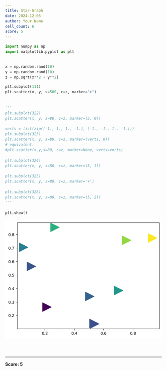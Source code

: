 ```yaml
---
title: Star-Graph
date: 2024-12-05
author: Your Name
cell_count: 6
score: 5
---
```


```python
import numpy as np
import matplotlib.pyplot as plt
```


```python

x = np.random.rand(10)
y = np.random.rand(10)
z = np.sqrt(x**2 + y**2)

```


```python
plt.subplot(111)
plt.scatter(x, y, s=500, c=z, marker=">")


'''
plt.subplot(322)
plt.scatter(x, y, s=80, c=z, marker=(5, 0))

verts = list(zip([-1., 1., 1., -1.], [-1., -1., 1., -1.]))
plt.subplot(323)
plt.scatter(x, y, s=80, c=z, marker=(verts, 0))
# equivalent:
#plt.scatter(x,y,s=80, c=z, marker=None, verts=verts)

plt.subplot(324)
plt.scatter(x, y, s=80, c=z, marker=(5, 1))

plt.subplot(325)
plt.scatter(x, y, s=80, c=z, marker='+')

plt.subplot(326)
plt.scatter(x, y, s=80, c=z, marker=(5, 2))
'''

plt.show()


```


    
![png](star-graph_files/star-graph_2_0.png)
    



```python

```


```python

```


```python

```


---
**Score: 5**
